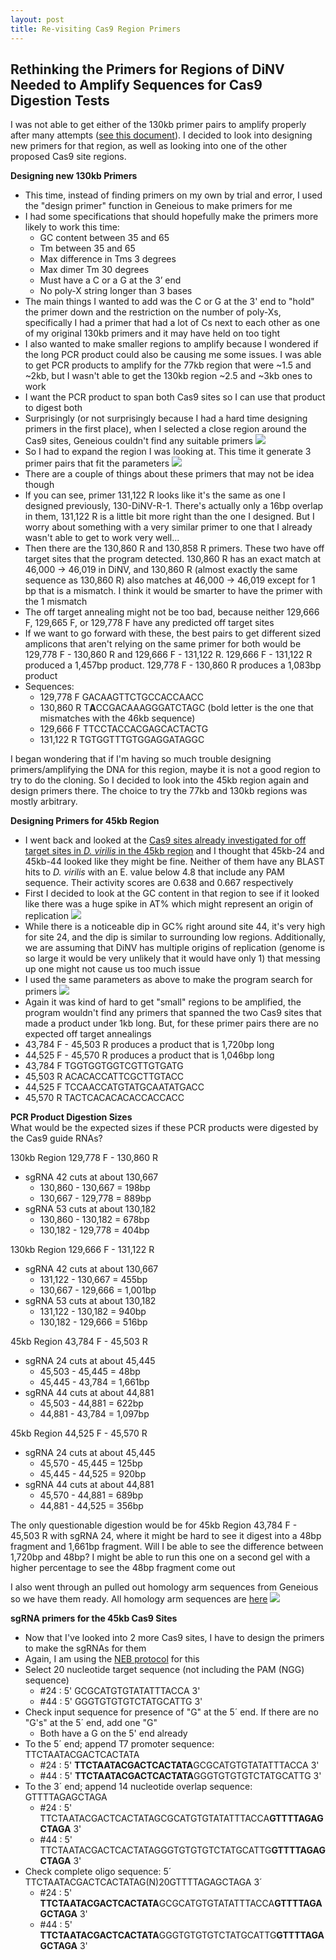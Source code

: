 ```yaml
---
layout: post
title: Re-visiting Cas9 Region Primers
---
```


## Rethinking the Primers for Regions of DiNV Needed to Amplify Sequences for Cas9 Digestion Tests

I was not able to get either of the 130kb primer pairs to amplify properly after many attempts ([see this document](https://meschedl.github.io/Unckless-Lab-Notebook-Maggie/2022/03/28/DiNV-CRISPR-regions-PCR-test.html)). I decided to look into designing new primers for that region, as well as looking into one of the other proposed Cas9 site regions.

**Designing new 130kb Primers**
- This time, instead of finding primers on my own by trial and error, I used the "design primer" function in Geneious to make primers for me
- I had some specifications that should hopefully make the primers more likely to work this time:
  - GC content between 35 and 65
  - Tm between 35 and 65
  - Max difference in Tms 3 degrees
  - Max dimer Tm 30 degrees
  - Must have a C or a G at the 3’ end
  - No poly-X string longer than 3 bases
- The main things I wanted to add was the C or G at the 3' end to "hold" the primer down and the restriction on the number of poly-Xs, specifically I had a primer that had a lot of Cs next to each other as one of my original 130kb primers and it may have held on too tight
- I also wanted to make smaller regions to amplify because I wondered if the long PCR product could also be causing me some issues. I was able to get PCR products to amplify for the 77kb region that were ~1.5 and ~2kb, but I wasn't able to get the 130kb region ~2.5 and ~3kb ones to work
- I want the PCR product to span both Cas9 sites so I can use that product to digest both
- Surprisingly (or not surprisingly because I had a hard time designing primers in the first place), when I selected a close region around the Cas9 sites, Geneious couldn't find any suitable primers
![](https://raw.githubusercontent.com/meschedl/Unckless-Lab-Notebook-Maggie/master/images/130-region.png)
- So I had to expand the region I was looking at. This time it generate 3 primer pairs that fit the parameters
![](https://raw.githubusercontent.com/meschedl/Unckless-Lab-Notebook-Maggie/master/images/130-primer-region.png)
- There are a couple of things about these primers that may not be idea though
- If you can see, primer 131,122 R looks like it's the same as one I designed previously, 130-DiNV-R-1. There's actually only a 16bp overlap in them, 131,122 R is a little bit more right than the one I designed. But I worry about something with a very similar primer to one that I already wasn't able to get to work very well...
- Then there are the 130,860 R and 130,858 R primers. These two have off target sites that the program detected. 130,860 R has an exact match at 46,000 -> 46,019 in DiNV, and 130,860 R (almost exactly the same sequence as 130,860 R) also matches at 46,000 -> 46,019 except for 1 bp that is a mismatch. I think it would be smarter to have the primer with the 1 mismatch
- The off target annealing might not be too bad, because neither 129,666 F, 129,665 F, or 129,778 F have any predicted off target sites
- If we want to go forward with these, the best pairs to get different sized amplicons that aren't relying on the same primer for both would be 129,778 F - 130,860 R and 129,666 F - 131,122 R. 129,666 F - 131,122 R produced a 1,457bp product. 129,778 F - 130,860 R produces a 1,083bp product
- Sequences:
  - 129,778 F GACAAGTTCTGCCACCAACC
  - 130,860 R T**A**CCGACAAAGGGATCTAGC (bold letter is the one that mismatches with the 46kb sequence)
  - 129,666 F TTCCTACCACGAGCACTACTG
  - 131,122 R TGTGGTTTGTGGAGGATAGGC

I began wondering that if I'm having so much trouble designing primers/amplifying the DNA for this region, maybe it is not a good region to try to do the cloning. So I decided to look into the 45kb region again and design primers there. The choice to try the 77kb and 130kb regions was mostly arbitrary.

**Designing Primers for 45kb Region**
- I went back and looked at the [Cas9 sites already investigated for off target sites in _D. virilis_ in the 45kb region](https://meschedl.github.io/Unckless-Lab-Notebook-Maggie/2022/02/07/Recheck-DiNV-CRISPR-sgRNAs.html) and I thought that 45kb-24 and 45kb-44 looked like they might be fine. Neither of them have any BLAST hits to _D. virilis_ with an E. value below 4.8 that include any PAM sequence. Their activity scores are 0.638 and 	0.667 respectively
- First I decided to look at the GC content in that region to see if it looked like there was a huge spike in AT% which might represent an origin of replication
![](https://raw.githubusercontent.com/meschedl/Unckless-Lab-Notebook-Maggie/master/images/45kb-GC.png)
- While there is a noticeable dip in GC% right around site 44, it's very high for site 24, and the dip is similar to surrounding low regions. Additionally, we are assuming that DiNV has multiple origins of replication (genome is so large it would be very unlikely that it would have only 1) that messing up one might not cause us too much issue
- I used the same parameters as above to make the program search for primers
![](https://raw.githubusercontent.com/meschedl/Unckless-Lab-Notebook-Maggie/master/images/45-primer-region.png)
- Again it was kind of hard to get "small" regions to be amplified, the program wouldn't find any primers that spanned the two Cas9 sites that made a product under 1kb long. But, for these primer pairs there are no expected off target annealings
- 43,784 F - 45,503 R produces a product that is 1,720bp long
- 44,525 F - 45,570 R produces a product that is 1,046bp long
- 43,784 F TGGTGGTGGTCGTTGTGATG
- 45,503 R ACACACCATTCGCTTGTACC
- 44,525 F TCCAACCATGTATGCAATATGACC
- 45,570 R TACTCACACACACCACCACC

**PCR Product Digestion Sizes**  
What would be the expected sizes if these PCR products were digested by the Cas9 guide RNAs?

130kb Region 129,778 F - 130,860 R
- sgRNA 42 cuts at about 130,667
  - 130,860 - 130,667 = 198bp  
  - 130,667 - 129,778 = 889bp
- sgRNA 53 cuts at about 130,182
  - 130,860 - 130,182 = 678bp
  - 130,182 - 129,778 = 404bp

130kb Region 129,666 F - 131,122 R
- sgRNA 42 cuts at about 130,667
  - 131,122 - 130,667 = 455bp  
  - 130,667 - 129,666 = 1,001bp
- sgRNA 53 cuts at about 130,182
  - 131,122 - 130,182 = 940bp
  - 130,182 - 129,666 = 516bp

45kb Region 43,784 F - 45,503 R
- sgRNA 24 cuts at about 45,445
  - 45,503 - 45,445 = 48bp
  - 45,445 - 43,784 = 1,661bp
- sgRNA 44 cuts at about 44,881
  - 45,503 - 44,881 = 622bp
  - 44,881 - 43,784 = 1,097bp

45kb Region 44,525 F - 45,570 R
- sgRNA 24 cuts at about 45,445
  - 45,570 - 45,445 = 125bp
  - 45,445 - 44,525 = 920bp
- sgRNA 44 cuts at about 44,881
  - 45,570 - 44,881 = 689bp
  - 44,881 - 44,525 = 356bp

The only questionable digestion would be for 45kb Region 43,784 F - 45,503 R with sgRNA 24, where it might be hard to see it digest into a 48bp fragment and 1,661bp fragment. Will I be able to see the difference between 1,720bp and 48bp? I might be able to run this one on a second gel with a higher percentage to see the 48bp fragment come out

I also went through an pulled out homology arm sequences from Geneious so we have them ready. All homology arm sequences are [here](https://github.com/meschedl/Unckless_Lab_Resources/tree/main/BAC-DiNV/Homology_Arm_Sequences)
![](https://raw.githubusercontent.com/meschedl/Unckless-Lab-Notebook-Maggie/master/images/45kb-HAs.png)

**sgRNA primers for the 45kb Cas9 Sites**

- Now that I've looked into 2 more Cas9 sites, I have to design the primers to make the sgRNAs for them
- Again, I am using the [NEB protocol](https://www.neb.com/protocols/2016/05/11/engen-sqrna-synthesis-kit-s-pyogenes-protocol-e3322) for this
- Select 20 nucleotide target sequence (not including the PAM (NGG) sequence)
  - #24 : 5' GCGCATGTGTATATTTACCA 3'
  - #44 : 5' GGGTGTGTGTCTATGCATTG 3'
- Check input sequence for presence of "G" at the 5´ end. If there are no "G's" at the 5´ end, add one "G"
  - Both have a G on the 5' end already
- To the 5´ end; append T7 promoter sequence: TTCTAATACGACTCACTATA
  - #24 : 5' **TTCTAATACGACTCACTATA**GCGCATGTGTATATTTACCA 3'
  - #44 : 5' **TTCTAATACGACTCACTATA**GGGTGTGTGTCTATGCATTG 3'
- To the 3´ end; append 14 nucleotide overlap sequence: GTTTTAGAGCTAGA
  - #24 : 5' TTCTAATACGACTCACTATAGCGCATGTGTATATTTACCA**GTTTTAGAGCTAGA** 3'
  - #44 : 5' TTCTAATACGACTCACTATAGGGTGTGTGTCTATGCATTG**GTTTTAGAGCTAGA** 3'
- Check complete oligo sequence: 5´ TTCTAATACGACTCACTATAG(N)20GTTTTAGAGCTAGA 3´
  - #24 : 5' **TTCTAATACGACTCACTATA**GCGCATGTGTATATTTACCA**GTTTTAGAGCTAGA** 3'
  - #44 : 5' **TTCTAATACGACTCACTATA**GGGTGTGTGTCTATGCATTG**GTTTTAGAGCTAGA** 3'
